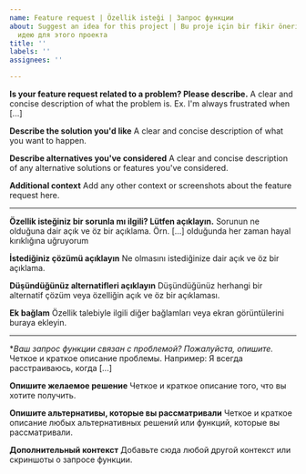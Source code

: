 ```yaml
---
name: Feature request | Özellik isteği | Запрос функции
about: Suggest an idea for this project | Bu proje için bir fikir önerin | Предложите
  идею для этого проекта
title: ''
labels: ''
assignees: ''

---
```


**Is your feature request related to a problem? Please describe.**
A clear and concise description of what the problem is. Ex. I'm always frustrated when [...]

**Describe the solution you'd like**
A clear and concise description of what you want to happen.

**Describe alternatives you've considered**
A clear and concise description of any alternative solutions or features you've considered.

**Additional context**
Add any other context or screenshots about the feature request here.

----

**Özellik isteğiniz bir sorunla mı ilgili? Lütfen açıklayın.**
Sorunun ne olduğuna dair açık ve öz bir açıklama. Örn. [...] olduğunda her zaman hayal kırıklığına uğruyorum

**İstediğiniz çözümü açıklayın**
Ne olmasını istediğinize dair açık ve öz bir açıklama.

**Düşündüğünüz alternatifleri açıklayın**
Düşündüğünüz herhangi bir alternatif çözüm veya özelliğin açık ve öz bir açıklaması.

**Ek bağlam**
Özellik talebiyle ilgili diğer bağlamları veya ekran görüntülerini buraya ekleyin.

----

**Ваш запрос функции связан с проблемой? Пожалуйста, опишите.*
Четкое и краткое описание проблемы. Например: Я всегда расстраиваюсь, когда [...]

**Опишите желаемое решение**
Четкое и краткое описание того, что вы хотите получить.

**Опишите альтернативы, которые вы рассматривали**
Четкое и краткое описание любых альтернативных решений или функций, которые вы рассматривали.

**Дополнительный контекст**
Добавьте сюда любой другой контекст или скриншоты о запросе функции.
